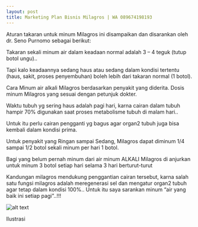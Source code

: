 ```yaml
---
layout: post
title: Marketing Plan Bisnis Milagros | WA 089674198193
---
```


Aturan takaran untuk minum Milagros ini disampaikan dan disarankan oleh dr. Seno Purnomo sebagai berikut:

Takaran sekali minum air dalam keadaan normal adalah 3 – 4 teguk (tutup botol ungu).. 

Tapi kalo keadaannya sedang haus atau sedang dalam kondisi tertentu (haus, sakit, proses penyembuhan) boleh lebih dari takaran normal (1 botol). 

Cara Minum air alkali Milagros berdasarkan penyakit yang diderita. Dosis minum Milagros yang sesuai dengan petunjuk dokter.

Waktu tubuh yg sering haus adalah pagi hari, karna cairan dalam tubuh hampir 70% digunakan saat proses metabolisme tubuh di malam hari.. 

Untuk itu perlu cairan pengganti yg bagus agar organ2 tubuh juga bisa kembali dalam kondisi prima.

Untuk penyakit yang Ringan sampai Sedang, Milagros dapat diminum 1/4 sampai 1/2 botol sekali minum per hari 1 botol. 

Bagi yang belum pernah minum dari air minum ALKALI Milagros di anjurkan untuk minum 3 botol setiap hari selama 3 hari berturut-turut

Kandungan milagros mendukung penggantian cairan tersebut, karna salah satu fungsi milagros adalah meregenerasi sel dan mengatur organ2 tubuh agar tetap dalam kondisi 100%.. Untuk itu saya sarankan minum “air yang baik ini setiap pagi”..!!!

![alt text](https://milagros.langsungaction.com/wp-content/uploads/2018/03/bonus-sponsor2.jpg "bonus-sponsor2")

Ilustrasi
